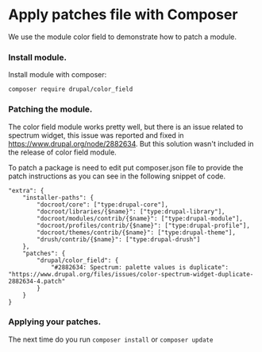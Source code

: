 # Apply patches file with Composer

We use the module color field to demonstrate how to patch a module.

### Install module.

Install module with composer:
```
composer require drupal/color_field
```

### Patching the module.

The color field module works pretty well, but there is an issue related to spectrum widget, this issue was reported and fixed in https://www.drupal.org/node/2882634. But this solution wasn't included in the release of color field module.

To patch a package is need to edit put composer.json file to provide the patch instructions as you can see in the following snippet of code.
```
"extra": {
    "installer-paths": {
        "docroot/core": ["type:drupal-core"],
        "docroot/libraries/{$name}": ["type:drupal-library"],
        "docroot/modules/contrib/{$name}": ["type:drupal-module"],
        "docroot/profiles/contrib/{$name}": ["type:drupal-profile"],
        "docroot/themes/contrib/{$name}": ["type:drupal-theme"],
        "drush/contrib/{$name}": ["type:drupal-drush"]
    },
    "patches": {
        "drupal/color_field": {
            "#2882634: Spectrum: palette values is duplicate": "https://www.drupal.org/files/issues/color-spectrum-widget-duplicate-2882634-4.patch"
        }
    }
}
```

### Applying your patches.
The next time do you run `composer install` or `composer update`
